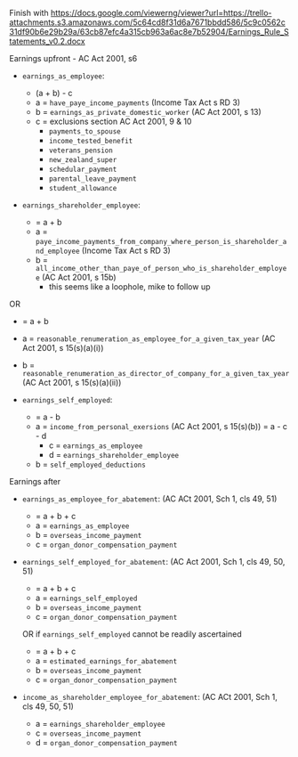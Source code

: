 Finish with https://docs.google.com/viewerng/viewer?url=https://trello-attachments.s3.amazonaws.com/5c64cd8f31d6a7671bbdd586/5c9c0562c31df90b6e29b29a/63cb87efc4a315cb963a6ac8e7b52904/Earnings_Rule_Statements_v0.2.docx

Earnings upfront - AC Act 2001, s6
- `earnings_as_employee`:
  - (a + b) - c
  - a = `have_paye_income_payments` (Income Tax Act s RD 3)
  - b = `earnings_as_private_domestic_worker` (AC Act 2001, s 13) 
  - c = exclusions section AC Act 2001, 9 & 10
    - `payments_to_spouse`
    - `income_tested_benefit`
    - `veterans_pension`
    - `new_zealand_super`
    - `schedular_payment`
    - `parental_leave_payment`
    - `student_allowance`

- `earnings_shareholder_employee`:
  - = a + b
  - a = `paye_income_payments_from_company_where_person_is_shareholder_and_employee` (Income Tax Act s RD 3)
  - b = `all_income_other_than_paye_of_person_who_is_shareholder_employee` (AC Act 2001, s 15b) 
    - this seems like a loophole, mike to follow up

OR
  - = a + b
  - a = `reasonable_renumeration_as_employee_for_a_given_tax_year` (AC Act 2001, s 15(s)(a)(i)) 
  - b = `reasonable_renumeration_as_director_of_company_for_a_given_tax_year`(AC Act 2001, s 15(s)(a)(ii))


- `earnings_self_employed`:
  - = a - b
  - a = `income_from_personal_exersions` (AC Act 2001, s 15(s)(b)) 
    = a - c - d
    - c = `earnings_as_employee`
    - d = `earnings_shareholder_employee`
  - b = `self_employed_deductions`
  

Earnings after
- `earnings_as_employee_for_abatement`: (AC ACt 2001, Sch 1, cls 49, 51)
  - = a + b + c
  - a = `earnings_as_employee`
  - b = `overseas_income_payment`
  - c = `organ_donor_compensation_payment`

- `earnings_self_employed_for_abatement`: (AC Act 2001, Sch 1, cls 49, 50, 51)
  - = a + b + c
  - a = `earnings_self_employed`
  - b = `overseas_income_payment`
  - c = `organ_donor_compensation_payment`

  OR if `earnings_self_employed` cannot be readily ascertained
  - = a + b + c
  - a = `estimated_earnings_for_abatement`
  - b = `overseas_income_payment`
  - c = `organ_donor_compensation_payment`


- `income_as_shareholder_employee_for_abatement`:  (AC ACt 2001, Sch 1, cls 49, 50, 51)
    - a = `earnings_shareholder_employee`
    - c = `overseas_income_payment`
    - d = `organ_donor_compensation_payment`